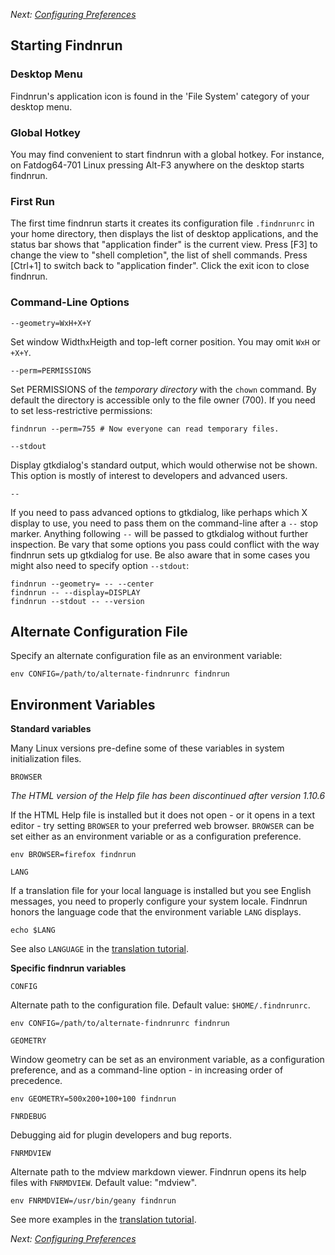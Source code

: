 _Next: [Configuring Preferences](preference.md)_

## Starting Findnrun

### Desktop Menu

Findnrun's application icon is found in the 'File System' category of
your desktop menu.

### Global Hotkey

You may find convenient to start findnrun with a global hotkey. For
instance, on Fatdog64-701 Linux pressing Alt-F3 anywhere on the desktop
starts findnrun.

### First Run

The first time findnrun starts it creates its configuration file
`.findnrunrc` in your home directory, then displays the list of
desktop applications, and the status bar shows that "application
finder" is the current view. Press [F3] to change the view to "shell
completion", the list of shell commands. Press [Ctrl+1] to switch back
to "application finder". Click the exit icon to close findnrun.

### Command-Line Options

`--geometry=WxH+X+Y`

  Set window Width`x`Heigth and top-left corner position.
  You may omit `WxH` or `+X+Y`.

`--perm=PERMISSIONS`

  Set PERMISSIONS of the _temporary directory_ with the `chown` command.
  By default the directory is accessible only to the file owner (700).
  If you need to set less-restrictive permissions:

    findnrun --perm=755 # Now everyone can read temporary files.

`--stdout`

  Display gtkdialog's standard output, which would otherwise not be shown.
  This option is mostly of interest to developers and advanced users.

`--`

  If you need to pass advanced options to gtkdialog, like perhaps
  which X display to use, you need to pass them on the command-line
  after a `--` stop marker. Anything following `--` will be passed
  to gtkdialog without further inspection. Be vary that some options
  you pass could conflict with the way findnrun sets up gtkdialog
  for use. Be also aware that in some cases you might also need to
  specify option `--stdout`:

    findnrun --geometry= -- --center
    findnrun -- --display=DISPLAY
    findnrun --stdout -- --version

## Alternate Configuration File

Specify an alternate configuration file as an environment variable:

    env CONFIG=/path/to/alternate-findnrunrc findnrun

## Environment Variables

**Standard variables**

Many Linux versions pre-define some of these variables in system
initialization files.

`BROWSER`

  _The HTML version of the Help file has been discontinued after version
  1.10.6_

  If the HTML Help file is installed but it does not open - or it opens
  in a text editor - try setting `BROWSER` to your preferred web
  browser.  `BROWSER` can be set either as an environment variable or as
  a configuration preference.

    env BROWSER=firefox findnrun

`LANG`

  If a translation file for your local language is installed but you
  see English messages, you need to properly configure your system
  locale.  Findnrun honors the language code that the environment
  variable `LANG` displays.

    echo $LANG

  See also `LANGUAGE` in the [translation tutorial](TRANSLATING.md).

**Specific findnrun variables**

`CONFIG`

  Alternate path to the configuration file.
  Default value: `$HOME/.findnrunrc`.

    env CONFIG=/path/to/alternate-findnrunrc findnrun

`GEOMETRY`

  Window geometry can be set as an environment variable, as a
  configuration preference, and as a command-line option - in increasing
  order of precedence.

    env GEOMETRY=500x200+100+100 findnrun

`FNRDEBUG`

  Debugging aid for plugin developers and bug reports.

`FNRMDVIEW`

  Alternate path to the mdview markdown viewer. Findnrun
  opens its help files with `FNRMDVIEW`. Default value: "mdview".

    env FNRMDVIEW=/usr/bin/geany findnrun

  See more examples in the [translation tutorial](TRANSLATING.md).

_Next: [Configuring Preferences](preference.md)_
